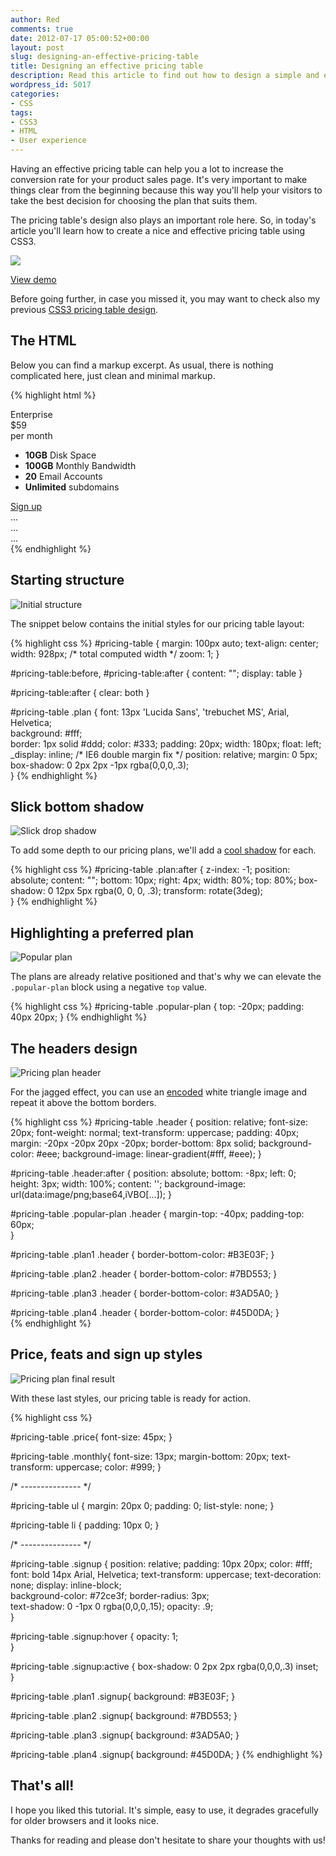 ```yaml
---
author: Red
comments: true
date: 2012-07-17 05:00:52+00:00
layout: post
slug: designing-an-effective-pricing-table
title: Designing an effective pricing table
description: Read this article to find out how to design a simple and effective pricing table using CSS3 only.
wordpress_id: 5017
categories:
- CSS
tags:
- CSS3
- HTML
- User experience
---
```


Having an effective pricing table can help you a lot to increase the conversion rate for your product sales page. It's very important to make things clear from the beginning because this way you'll help your visitors to take the best decision for choosing the plan that suits them.

The pricing table's design also plays an important role here. So, in today's article you'll learn how to create a nice and effective pricing table using CSS3.

![](http://www.red-team-design.com/wp-content/uploads/2012/07/css3-pricing-table.png)

<!-- more -->


[View demo](http://www.red-team-design.com/wp-content/uploads/2012/07/effective-css3-pricing-table.html)


Before going further, in case you missed it, you may want to check also my previous [CSS3 pricing table design](http://www.red-team-design.com/css3-pricing-table).

## The HTML

Below you can find a markup excerpt. As usual, there is nothing complicated here, just clean and minimal markup.


{% highlight html %}
<div id="pricing-table">
    <div class="plan plan1">
        <div class="header">Enterprise</div>
        <div class="price">$59</div>  
        <div class="monthly">per month</div>      
        <ul>
            <li><b>10GB</b> Disk Space</li>
            <li><b>100GB</b> Monthly Bandwidth</li>
            <li><b>20</b> Email Accounts</li>
        <li><b>Unlimited</b> subdomains</li>            
        </ul>
        <a class="signup" href="">Sign up</a>         
    </div>
    <div class="plan plan2 popular-plan">
        ...
    </div>
    <div class="plan plan3">
        ...
    </div>
    <div class="plan plan4">
        ...
    </div>        
</div>
{% endhighlight %}

## Starting structure

![Initial structure](http://www.red-team-design.com/wp-content/uploads/2012/07/initial-css3-pricing-plan.png)

The snippet below contains the initial styles for our pricing table layout:
    
{% highlight css %}
#pricing-table {
    margin: 100px auto;
    text-align: center;
    width: 928px; /* total computed width */
    zoom: 1;
}

#pricing-table:before, #pricing-table:after {
    content: "";
    display: table
}

#pricing-table:after {
    clear: both
}

#pricing-table .plan {
    font: 13px 'Lucida Sans', 'trebuchet MS', Arial, Helvetica;     
    background: #fff;      
    border: 1px solid #ddd;
    color: #333;
    padding: 20px;
    width: 180px;
    float: left;
    _display: inline; /* IE6 double margin fix */
    position: relative;
    margin: 0 5px;
    box-shadow: 0 2px 2px -1px rgba(0,0,0,.3);      
}
{% endhighlight %} 

## Slick bottom shadow

![Slick drop shadow](http://www.red-team-design.com/wp-content/uploads/2012/07/pricing-plan-slick-shadow.jpg)

To add some depth to our pricing plans, we'll add a [cool shadow](http://www.red-team-design.com/how-to-create-slick-effects-with-css3-box-shadow) for each.
    
{% highlight css %}
#pricing-table .plan:after {
    z-index: -1; 
    position: absolute; 
    content: "";
    bottom: 10px;
    right: 4px;
    width: 80%; 
    top: 80%; 
    box-shadow: 0 12px 5px rgba(0, 0, 0, .3);
    transform: rotate(3deg);    
}
{% endhighlight %}

## Highlighting a preferred plan

![Popular plan](http://www.red-team-design.com/wp-content/uploads/2012/07/css3-pricing-table-highlighted-plan.png)

The plans are already relative positioned and that's why we can elevate the `.popular-plan` block using a negative `top` value.
    
{% highlight css %}
#pricing-table .popular-plan {
    top: -20px;
    padding: 40px 20px;
}
{% endhighlight %}

## The headers design

![Pricing plan header](http://www.red-team-design.com/wp-content/uploads/2012/07/css3-pricing-table-headers.png)

For the jagged effect, you can use an [encoded](http://webcodertools.com/imagetobase64converter) white triangle image and repeat it above the bottom borders.    

{% highlight css %}
#pricing-table .header {
    position: relative;
    font-size: 20px;
    font-weight: normal;
    text-transform: uppercase;
    padding: 40px;
    margin: -20px -20px 20px -20px;
    border-bottom: 8px solid;
    background-color: #eee;
    background-image: linear-gradient(#fff, #eee);
}

#pricing-table .header:after {
    position: absolute;
    bottom: -8px; left: 0;
    height: 3px; width: 100%;
    content: '';
    background-image: url(data:image/png;base64,iVBO[...]);
}

#pricing-table .popular-plan .header {
    margin-top: -40px;
    padding-top: 60px;      
}

#pricing-table .plan1 .header {
    border-bottom-color: #B3E03F;
}

#pricing-table .plan2 .header {
    border-bottom-color: #7BD553;
}

#pricing-table .plan3 .header {
    border-bottom-color: #3AD5A0;
}

#pricing-table .plan4 .header {
    border-bottom-color: #45D0DA;
}   
{% endhighlight %}

## Price, feats and sign up styles

![Pricing plan final result](http://www.red-team-design.com/wp-content/uploads/2012/07/css3-pricing-table-result.png)

With these last styles, our pricing table is ready for action. 

{% highlight css %}

#pricing-table .price{
    font-size: 45px;
}

#pricing-table .monthly{
    font-size: 13px;
    margin-bottom: 20px;
    text-transform: uppercase;
    color: #999;
}

/* --------------- */

#pricing-table ul {
    margin: 20px 0;
    padding: 0;
    list-style: none;
}

#pricing-table li {
    padding: 10px 0;
}

/* --------------- */
    
#pricing-table .signup {
    position: relative;
    padding: 10px 20px;
    color: #fff;
    font: bold 14px Arial, Helvetica;
    text-transform: uppercase;
    text-decoration: none;
    display: inline-block;       
    background-color: #72ce3f;
    border-radius: 3px;     
    text-shadow: 0 -1px 0 rgba(0,0,0,.15);
    opacity: .9;       
}

#pricing-table .signup:hover {
    opacity: 1;       
}

#pricing-table .signup:active {
    box-shadow: 0 2px 2px rgba(0,0,0,.3) inset;       
}           

#pricing-table .plan1 .signup{
    background: #B3E03F;
}

#pricing-table .plan2 .signup{
    background: #7BD553;
}

#pricing-table .plan3 .signup{
    background: #3AD5A0;
}

#pricing-table .plan4 .signup{
    background: #45D0DA;
}
{% endhighlight %}


## That's all!

I hope you liked this tutorial. It's simple, easy to use, it degrades gracefully for older browsers and it looks nice. 

Thanks for reading and please don't hesitate to share your thoughts with us!